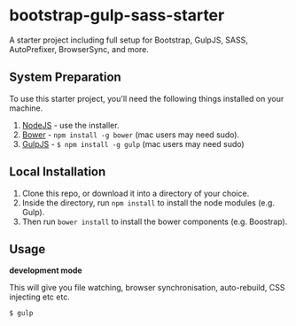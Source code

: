bootstrap-gulp-sass-starter
===========================

A starter project including full setup for Bootstrap, GulpJS, SASS, AutoPrefixer, BrowserSync, and more.

## System Preparation

To use this starter project, you'll need the following things installed on your machine.

1. [NodeJS](http://nodejs.org) - use the installer.
2. [Bower](http://bower.io) - `npm install -g bower` (mac users may need sudo).
3. [GulpJS](https://github.com/gulpjs/gulp) - `$ npm install -g gulp` (mac users may need sudo)

## Local Installation

1. Clone this repo, or download it into a directory of your choice.
2. Inside the directory, run `npm install` to install the node modules (e.g. Gulp).
3. Then run `bower install` to install the bower components (e.g. Boostrap).

## Usage

**development mode**

This will give you file watching, browser synchronisation, auto-rebuild, CSS injecting etc etc.

```shell
$ gulp
```